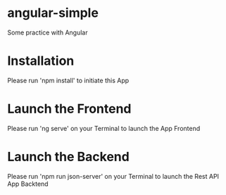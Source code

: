 # angular-simple
Some practice with Angular

# Installation
Please run 'npm install' to initiate this App

# Launch the Frontend
Please run 'ng serve' on your Terminal to launch the App Frontend

# Launch the Backend
Please run 'npm run json-server' on your Terminal to launch the Rest API App Backtend
